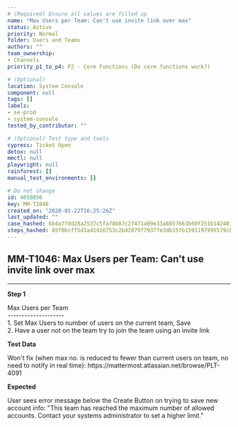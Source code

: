 ```yaml
---
# (Required) Ensure all values are filled up
name: "Max Users per Team: Can't use invite link over max"
status: Active
priority: Normal
folder: Users and Teams
authors: ""
team_ownership: 
- Channels
priority_p1_to_p4: P2 - Core Functions (Do core functions work?)

# (Optional)
location: System Console
component: null
tags: []
labels: 
- se-prod
- system-console
tested_by_contributor: ""

# (Optional) Test type and tools
cypress: Ticket Open
detox: null
mmctl: null
playwright: null
rainforest: []
manual_test_environments: []

# Do not change
id: 4058056
key: MM-T1046
created_on: "2020-01-22T16:25:26Z"
last_updated: ""
case_hashed: 6b4a7fdd28a2537c5fa78b87c27471a09e33a6057663b60f251b142481a9dc0299087a6871acf4e561b46ee5dd85171f
steps_hashed: 85f8bcff5d1a41416753c2b42879f79377e3db15fb1591197995579cbc77da3011bffcab01201e9025a0dcb75609bf08
---
```


<!-- (Auto-generated) Based on frontmatter's "key" and "name" -->

## MM-T1046: Max Users per Team: Can't use invite link over max

---

**Step 1**

Max Users per Team\
\--------------------\
1\. Set Max Users to number of users on the current team, Save\
2\. Have a user not on the team try to join the team using an invite link

**Test Data**

Won't fix (when max no. is reduced to fewer than current users on team, no need to notify in real time): https\://mattermost.atlassian.net/browse/PLT-4091

**Expected**

User sees error message below the Create Button on trying to save new account info: "This team has reached the maximum number of allowed accounts. Contact your systems administrator to set a higher limit."
